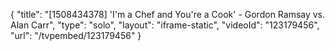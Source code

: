 {
    "title": "[1508434378] 'I'm a Chef and You're a Cook' - Gordon Ramsay vs. Alan Carr",
    "type": "solo",
    "layout": "iframe-static",
    "videoId": "123179456",
    "url": "\/tvpembed\/123179456"
}